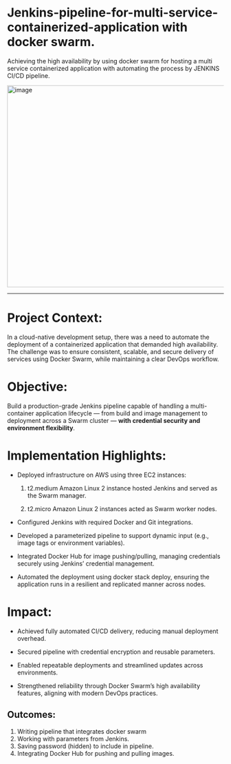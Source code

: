 # Jenkins-pipeline-for-multi-service-containerized-application with docker swarm.
Achieving the high availability by using docker swarm for hosting a multi service containerized application with automating the process by JENKINS CI/CD pipeline.

   <img width="859" height="469" alt="image" src="https://github.com/user-attachments/assets/e4f924e0-7705-4f7b-8948-2e96c059ccf4" />




--------------------------------
# Project Context:
In a cloud-native development setup, there was a need to automate the deployment of a containerized application that demanded high availability. The challenge was to ensure consistent, scalable, and secure delivery of services using Docker Swarm, while maintaining a clear DevOps workflow.

# Objective:
Build a production-grade Jenkins pipeline capable of handling a multi-container application lifecycle — from build and image management to deployment across a Swarm cluster — **with credential security and environment flexibility**.

# Implementation Highlights:
* Deployed infrastructure on AWS using three EC2 instances:

 	 1. t2.medium Amazon Linux 2 instance hosted Jenkins and served as the Swarm manager.

 	 1. t2.micro Amazon Linux 2 instances acted as Swarm worker nodes.

* Configured Jenkins with required Docker and Git integrations.

* Developed a parameterized pipeline to support dynamic input (e.g., image tags or environment variables).

* Integrated Docker Hub for image pushing/pulling, managing credentials securely using Jenkins’ credential management.

* Automated the deployment using docker stack deploy, ensuring the application runs in a resilient and replicated manner across nodes.

# Impact:
* Achieved fully automated CI/CD delivery, reducing manual deployment overhead.
  
* Secured pipeline with credential encryption and reusable parameters.

* Enabled repeatable deployments and streamlined updates across environments.

* Strengthened reliability through Docker Swarm’s high availability features, aligning with modern DevOps practices.

## Outcomes:
  1. Writing pipeline that integrates docker swarm  
  2. Working with parameters from Jenkins.  
  3. Saving password (hidden) to include in pipeline.  
  4. Integrating Docker Hub for pushing and pulling images.   



